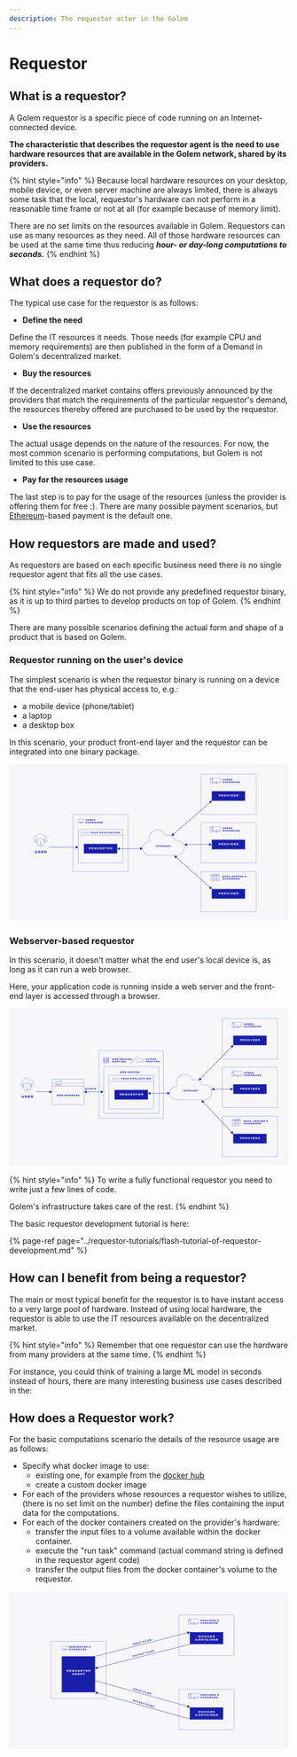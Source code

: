 ```yaml
---
description: The requestor actor in the Golem
---
```


# Requestor

## What is a requestor?

A Golem requestor is a specific piece of code running on an Internet-connected device.

**The characteristic that describes the requestor agent is the need to use hardware resources that are available in the Golem network, shared by its providers.**

{% hint style="info" %}
Because local hardware resources on your desktop, mobile device, or even server machine are always limited, there is always some task that the local, requestor's hardware can not perform in a reasonable time frame or not at all \(for example because of memory limit\).

There are no set limits on the resources available in Golem. Requestors can use as many resources as they need. All of those hardware resources can be used at the same time thus reducing _**hour- or day-long computations to seconds.**_
{% endhint %}

## What does a requestor do?

The typical use case for the requestor is as follows:

* **Define the need**

Define the IT resources it needs. Those needs \(for example CPU and memory requirements\) are then published in the form of a Demand in Golem's decentralized market.

* **Buy the resources**

If the decentralized market contains offers previously announced by the providers that match the requirements of the particular requestor's demand, the resources thereby offered are purchased to be used by the requestor.

* **Use the resources**

The actual usage depends on the nature of the resources. For now, the most common scenario is performing computations, but Golem is not limited to this use case.

* **Pay for the resources usage**

The last step is to pay for the usage of the resources \(unless the provider is offering them for free :\). There are many possible payment scenarios, but [Ethereum](https://ethereum.org/)-based payment is the default one.

## How requestors are made and used?

As requestors are based on each specific business need there is no single requestor agent that fits all the use cases.

{% hint style="info" %}
We do not provide any predefined requestor binary, as it is up to third parties to develop products on top of Golem.
{% endhint %}

There are many possible scenarios defining the actual form and shape of a product that is based on Golem.

### Requestor running on the user's device

The simplest scenario is when the requestor binary is running on a device that the end-user has physical access to, e.g.:

* a mobile device \(phone/tablet\)
* a laptop
* a desktop box

In this scenario, your product front-end layer and the requestor can be integrated into one binary package.

![](../.gitbook/assets/tnm-docs-infographics-04.jpg)

### Webserver-based requestor

In this scenario, it doesn't matter what the end user's local device is, as long as it can run a web browser.

Here, your application code is running inside a web server and the front-end layer is accessed through a browser.

![](../.gitbook/assets/tnm-docs-infographics-05.jpg)

{% hint style="info" %}
To write a fully functional requestor you need to write just a few lines of code.

Golem's infrastructure takes care of the rest.
{% endhint %}

The basic requestor development tutorial is here:

{% page-ref page="../requestor-tutorials/flash-tutorial-of-requestor-development.md" %}

## How can I benefit from being a requestor?

The main or most typical benefit for the requestor is to have instant access to a very large pool of hardware. Instead of using local hardware, the requestor is able to use the IT resources available on the decentralized market.

{% hint style="info" %}
Remember that one requestor can use the hardware from many providers at the same time.
{% endhint %}

For instance, you could think of training a large ML model in seconds instead of hours, there are many interesting business use cases described in the:

## How does a Requestor work?

For the basic computations scenario the details of the resource usage are as follows:

* Specify what docker image to use:
  * existing one, for example from the [docker hub](https://hub.docker.com/)
  * create a custom docker image
* For each of the providers whose resources a requestor wishes to utilize, \(there is no set limit on the number\) define the files containing the input data for the computations.
* For each of the docker containers created on the provider's hardware:
  * transfer the input files to a volume available within the docker container.
  * execute the "run task" command \(actual command string is defined in the requestor agent code\)
  * transfer the output files from the docker container's volume to the requestor.

![](../.gitbook/assets/tnm-docs-infographics-06.jpg)

